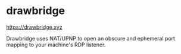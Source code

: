# drawbridge

https://drawbridge.xyz

Drawbridge uses NAT/UPNP to open an obscure and ephemeral port mapping to your machine's RDP listener.
